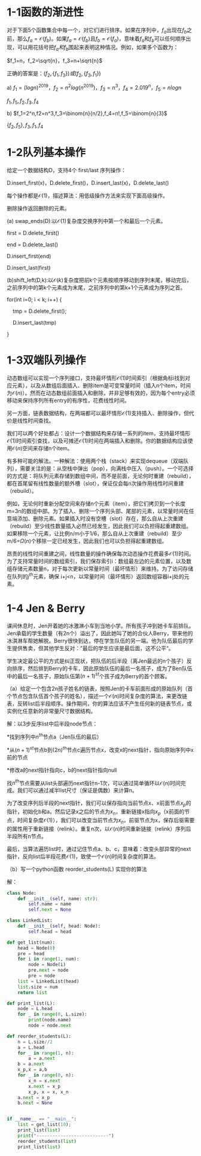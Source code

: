 # 1-1函数的渐进性

对于下面5个函数集合中每一个，对它们进行排序。如果在序列中，$f_a$出现在$f_b$之前，那么$f_a=\mathcal{O}(f_b)$。如果$f_a=\mathcal{O}(f_b)$且$f_b=\mathcal{O}(f_a)$，意味着$f_a$和$f_b$可以任何顺序出现，可以用花括号把$f_a和f_b$围起来表明这种情况。例如，如果多个函数为：

$f_1=n，f_2=\sqrt{n}，f_3=n+\sqrt{n}$

正确的答案是：$(f_2,\{ f_1 , f_3 \} )或(f_2,\{ f_3 , f_1 \} )$

a) $f_1=(logn)^{2019}，f_2=n^2log(n^{2019})，f_3=n^3，f_4=2.019^n，f_5=nlogn$

$f_1,f_5,f_2,f_3,f_4$

b) $f_1=2^n,f2=n^3,f_3=\binom{n}{n/2},f_4=n!,f_5=\binom{n}{3}$

$\{f_2,f_5\},f_3,f_1,f_4$

# 1-2队列基本操作

 给定一个数据结构D，支持4个 first/last 序列操作：

D.insert_first(x)，D.delete_first()，D.insert_last(x)，D.delete_last()

每个操作都是$\mathcal{O}(1)$，描述算法：用低级操作方法来实现下面高级操作。

删除操作返回删除的元素。

(a) swap_ends(D):以$\mathcal{O}(1)$复杂度交换序列中第一个和最后一个元素。

first = D.delete_first()

end = D.delete_last()

D.insert_first(end)

D.insert_last(first)

(b)shift_left(D,k):以$\mathcal{O}(k)$复杂度把前k个元素按顺序移动到序列末尾，移动完后，之前序列中的第k个元素成为末尾，之前序列中的第k+1个元素成为序列之首。

for(int i=0; i < k; i++) {

    tmp = D.delete_first();

    D.insert_last(tmp)

}

# 1-3双端队列操作

动态数组可以实现一个序列接口，支持最坏情形$\mathcal{O}(1)$时间索引（根据角标i找到对应元素），以及从数组后面插入、删除item是可变常量时间（插入n个item，时间为$\mathcal{O}(n)）$。然而在动态数组前面插入和删除，并非足够有效的，因为每个entry必须移动来保持序列所有entry的有序性，花费线性时间。

另一方面，链表数据结构，在两端都可以最坏情形$\mathcal{O}(1)$支持插入、删除操作，但代价是线性时间查找。

我们可以两个好处都占：设计一个数据结构来存储一系列的item，支持最坏情形$\mathcal{O}(1)$时间索引查找，以及可摊还$\mathcal{O}(1)$时间在两端插入和删除。你的数据结构应该使用$\mathcal{O}(n)$空间来存储n个item。

有多种可能的解法。一种解法：使用两个栈（stack）来实现dequeue（双端队列），需要关注的是：从空栈中弹出（pop），向满栈中压入（push）。一个可选择的方式是：将队列元素存储到数组中间，而不是前面，无论何时重建（rebuild），都在首尾留有线性数量的额外槽（slot），保证仅会每n次操作用线性时间重建（rebuild）。

例如，无论何时重新分配空间来存储n个元素（item），把它们拷贝到一个长度m=3n的数组中部。为了插入、删除一个序列头部、尾部的元素，以常量时间在任意端添加、删除元素。如果插入时没有空槽（slot）存在，那么自从上次重建（rebuild）至少线性数量插入必然已经发生，因此我们可以负担得起重建数组。如果移除一个元素，让比例n/m小于1/6，那么自从上次重建（rebuild）至少m/6=$\Omega(n)$个移除一定已经发生，因此我们也可以负担得起重建数组。

昂贵的线性时间重建之间，线性数量的操作确保每次动态操作花费最多$\mathcal{O}(1)$时间。为了支持常量时间的数组索引，我们保存索引i：数组最左边的元素位置，以及数组存储元素数量n，对于每次更新以常量时间（最坏情形）来维持。为了访问存储在队列的$j^{th}$元素，确保 i+j<n，以常量时间（最坏情形）返回数组容器i+j处的元素。

# 1-4 Jen & Berry

课间休息时，Jen开着她的冰激淋小车到当地小学。所有孩子冲到她卡车前排队。Jen承载的学生数量（有2n个）溢出了，因此她叫了她的合伙人Berry，带来他的冰淇淋车帮她解脱。Berry很快到达，停在学生队伍的另一端。他为队伍最后的学生提供售卖，但其他学生反对：”最后的学生应该是最后面，这不公平“。

学生决定最公平的方式是纠正现状，把队伍的后半段（离Jen最远的n个孩子）反向排序，然后排到Berry的卡车，因此原始队伍的最后一名孩子，成为了Ben队伍中的最后一名孩子，原始队伍第$(n+1)^{st}$个孩子成为Berry的首个顾客。

（a）给定一个包含2n孩子姓名的链表，按照Jen的卡车前面形成的原始队列（首个节点包含队伍首个孩子的姓名），描述一个$\mathcal{O}(n)$时间复杂度的算法，来更改链表，反转list后半段顺序。操作期间，你的算法应该不产生任何新的链表节点，或实例化任意新的非常量尺寸数据结构。

解：以3步反序list中后半段node节点：

*找到序列中$n^{th}$节点a（Jen队伍的最后）

*从$(n+1)^{st}$节点b到$(2n)^{th}$节点c遍历节点x，改变x的next指针，指向原始序列中x前的节点

*修改a的next指针指向c，b的next指针指向null

找$n^{th}$节点需要从list头部遍历next指针n-1次，可以通过简单循环以$\mathcal{O}(n)$时间完成。我们可以通过减半list尺寸（保证是偶数）来计算n。

为了改变序列后半段的next指针，我们可以保存指向当前节点x、x前面节点$x_p$的指针，初始化b和a。然后记录x之后的节点为$x_n$，重新链接x指向$x_p$（x前面的节点，时间复杂度$\mathcal{O}(1)$），我们可以改变当前节点为$x_n$，前驱节点为x，保存后驱需要的属性用于重新链接（relink）。重复n次，以$\mathcal{O}(n)$时间重新链接（relink）序列后半段所有n节点。

最后，当算法遍历list时，通过记住节点a、b、c，意味着：改变头部异常的next指针，反向list后半段花费$\mathcal{O}(1)$，致使一个$\mathcal{O}(n)$时间复杂度的算法。

（b）写一个python函数 reorder_students(L) 实现你的算法

解：

```python
class Node:
    def __init__(self, name: str):
        self.name = name
        self.next = None

class LinkedList:
    def __init__(self, head: Node):
        self.head = head

def get_list(num):
    head = Node(0)
    pre = head
    for i in range(1, num):
        node = Node(i)        
        pre.next = node
        pre = node
    list = LinkedList(head)
    list.size = num
    return list

def print_list(L):
    node = L.head
    for _ in range(0, L.size):
        print(node.name)
        node = node.next        

def reorder_students(L):
    n = L.size//2
    a = L.head
    for _ in range(1, n):
        a = a.next
    b = a.next
    x_p,x = a,b
    for _ in range(0, n):
        x_n = x.next
        x.next = x_p
        x_p, x = x, x_n        
    a.next = x_p
    b.next = None


if __name__ == "__main__":
    list = get_list(10);
    print_list(list)
    print("---------------------------")
    reorder_students(list)
    print_list(list)
```